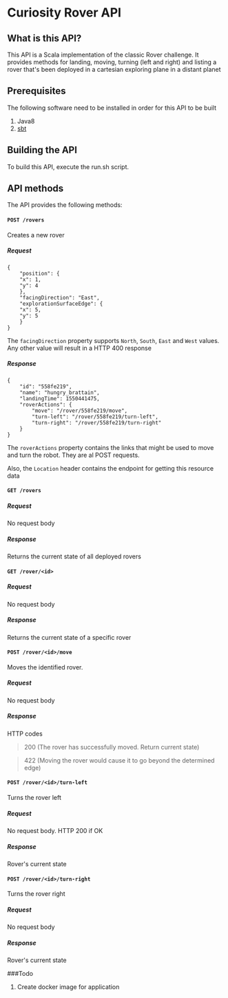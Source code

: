 # Curiosity Rover API

## What is this API?
This API is a Scala implementation of the classic Rover challenge.
It provides methods for landing, moving, turning (left and right) and listing
a rover that's been deployed in a cartesian exploring plane in a distant planet

## Prerequisites

The following software need to be installed in order for this API to be built

1. Java8
2. [sbt](https://www.scala-sbt.org/1.x/docs/Installing-sbt-on-Mac.html)

## Building the API

To build this API, execute the run.sh script. 

## API methods

The API provides the following methods:

#### `POST /rovers`

Creates a new rover

##### Request 

```
{
    "position": {
	"x": 1,
	"y": 4
    },    
    "facingDirection": "East",  
    "explorationSurfaceEdge": {
	"x": 5,
	"y": 5
    }
}
```

The `facingDirection` property supports `North`, `South`, `East` and `West` values.
Any other value will result in a HTTP 400 response

##### Response

```
{
    "id": "558fe219",
    "name": "hungry_brattain",
    "landingTime": 1550441475,
    "roverActions": {
        "move": "/rover/558fe219/move",
        "turn-left": "/rover/558fe219/turn-left",
        "turn-right": "/rover/558fe219/turn-right"
    }
}
```

The `roverActions` property contains the links that might be used to move 
and turn the robot. They are al POST requests.

Also, the `Location` header contains the endpoint for getting this resource data

#### `GET /rovers` 

##### Request 

No request body

##### Response

Returns the current state of all deployed rovers

#### `GET /rover/<id>`

##### Request 

No request body

##### Response
 
Returns the current state of a specific rover

#### `POST /rover/<id>/move`

Moves the identified rover.

##### Request

No request body

##### Response

HTTP codes

> 200 (The rover has successfully moved. Return current state)

> 422 (Moving the rover would cause it to go beyond the determined edge) 

####  `POST /rover/<id>/turn-left` 

Turns the rover left

##### Request

No request body. HTTP 200 if OK

##### Response

Rover's current state

#### `POST /rover/<id>/turn-right`

Turns the rover right

##### Request

No request body

##### Response

Rover's current state 

###Todo

1. Create docker image for application